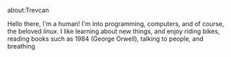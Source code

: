 about:Trevcan

Hello there, I'm a human! I'm into programming, computers, and of course,
the beloved *linux*. I like learning about new things, and enjoy riding
bikes, reading books such as 1984 (George Orwell), talking to people,
and breathing
